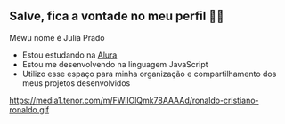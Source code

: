 ## Salve, fica a vontade no meu perfil 👋🎱

Mewu nome é Julia Prado

- Estou estudando na [Alura](https://www.alura.com.br)
- Estou me desenvolvendo na linguagem JavaScript
- Utilizo esse espaço para minha organização e compartilhamento dos meus projetos desenvolvidos


https://media1.tenor.com/m/FWllOlQmk78AAAAd/ronaldo-cristiano-ronaldo.gif
